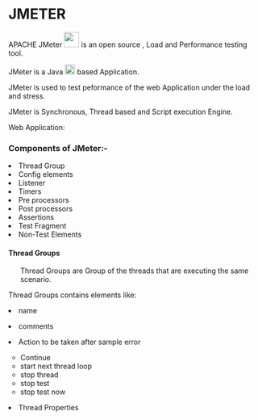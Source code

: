 
<h1>JMETER</h1>
<p>APACHE JMeter <img src="https://jmeter.apache.org/images/favicon.png" width="30" height="30"> is an open source , Load and Performance testing tool.<br>
<p> JMeter is a Java <img src="https://cdn.worldvectorlogo.com/logos/java.svg" alt="Java" width="20" height="20">    based Application.</p>
<p>JMeter is used to test peformance of the web Application under the load and stress.</p>  
<p>JMeter is Synchronous, Thread based and Script execution Engine.</p>
<p>Web Application:</p>


<h3>Components of JMeter:-</h3>
  <li>Thread Group</li>
  <li>Config elements</li>  
  <li>Listener</li>
  <li>Timers</li>
  <li>Pre processors</li>
  <li>Post processors</li>
  <li>Assertions</li>
  <li>Test Fragment</li>
  <li>Non-Test Elements</li>

<h4>Thread Groups</h4>
<ul>
  <p>Thread Groups are Group of the threads that are executing the same scenario.</p>
</ul>
  <p>Thread Groups contains elements like:</p>
    <p><li>name</li></p>
    <p><li>comments</li></p>
    <p><li>Action to be taken after sample error</li></p>
      <ul style="list-style-type:circle">
          <li>Continue</li>
          <li>start next thread loop</li>
          <li>stop thread</li>
          <li>stop test</li>
          <li>stop test now</li>
      </ul>
      <p><li>Thread Properties</li></p>
